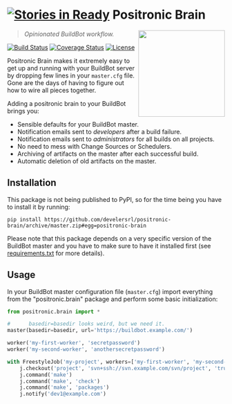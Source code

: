 [![Stories in Ready](https://badge.waffle.io/develersrl/positronic-brain.png?label=ready&title=Ready)](https://waffle.io/develersrl/positronic-brain)
Positronic Brain
================

<img align="right" src="https://rawgit.com/develersrl/positronic-brain/master/logo.svg" width="200" height="200"/>

> *Opinionated BuildBot workflow.*

[![Build Status](https://img.shields.io/travis/develersrl/positronic-brain.svg?style=flat)](https://travis-ci.org/develersrl/positronic-brain)
[![Coverage Status](http://img.shields.io/coveralls/develersrl/positronic-brain.svg?style=flat)](https://coveralls.io/r/develersrl/positronic-brain)
[![License](http://img.shields.io/badge/license-GPLv2-blue.svg?style=flat)](http://choosealicense.com/licenses/gpl-2.0/)

Positronic Brain makes it extremely easy to get up and running with your BuildBot server by dropping
few lines in your `master.cfg` file. Gone are the days of having to figure out how to wire all
pieces together.

Adding a positronic brain to your BuildBot brings you:

* Sensible defaults for your BuildBot master.
* Notification emails sent to _developers_ after a build failure.
* Notification emails sent to _administrators_ for all builds on all projects.
* No need to mess with Change Sources or Schedulers.
* Archiving of artifacts on the master after each successful build.
* Automatic deletion of old artifacts on the master.


Installation
------------

This package is not being published to PyPI, so for the time being you have to install it by
running:

    pip install https://github.com/develersrl/positronic-brain/archive/master.zip#egg=positronic-brain

Please note that this package depends on a very specific version of the BuildBot master and you have
to make sure to have it installed first (see [requirements.txt](requirements.txt) for more details).


Usage
-----

In your BuildBot master configuration file (`master.cfg`) import everything from the
"positronic.brain" package and perform some basic initialization:

```python
from positronic.brain import *

#      basedir=basedir looks weird, but we need it.
master(basedir=basedir, url='https://buildbot.example.com/')

worker('my-first-worker', 'secretpassword')
worker('my-second-worker', 'anothersecretpassword')

with FreestyleJob('my-project', workers=['my-first-worker', 'my-second-worker']) as j:
    j.checkout('project', 'svn+ssh://svn.example.com/svn/project', 'trunk')
    j.command('make')
    j.command('make', 'check')
    j.command('make', 'packages')
    j.notify('dev1@example.com')
```
